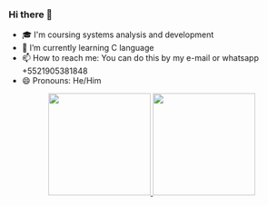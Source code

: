 ### Hi there 👋
- 🎓 I'm coursing systems analysis and development
- 🌱 I’m currently learning C language
- 📫 How to reach me: You can do this by my e-mail or whatsapp +5521905381848
- 😄 Pronouns: He/Him

<div align="center">
  <a href="https://github.com/DouglasGR99">
  <img height="180em" src="https://github-readme-stats.vercel.app/api?username=DouglasGR99&show_icons=true&theme=dark&include_all_commits=true&count_private=true"/>
  <img height="180em" src="https://github-readme-stats.vercel.app/api/top-langs/?username=DouglasGR99&layout=compact&langs_count=7&theme=dark"/>
</div>
